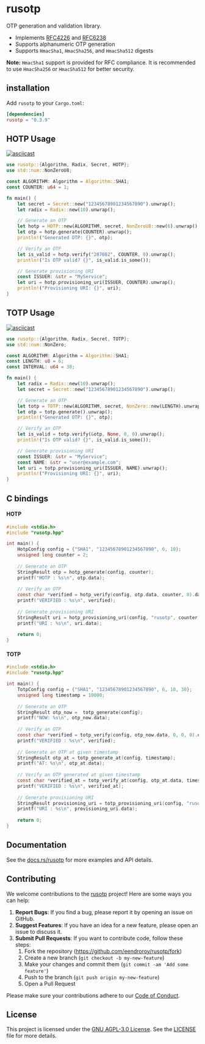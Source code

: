 # rusotp

OTP generation and validation library.

* Implements [RFC4226](https://datatracker.ietf.org/doc/html/rfc4226)
  and [RFC6238](https://datatracker.ietf.org/doc/html/rfc6238)
* Supports alphanumeric OTP generation
* Supports `HmacSha1`, `HmacSha256`, and `HmacSha512` digests

**Note:** `HmacSha1` support is provided for RFC compliance.
It is recommended to use `HmacSha256` or `HmacSha512` for better security.

## installation

Add `rusotp` to your `Cargo.toml`:

```toml
[dependencies]
rusotp = "0.3.9"
```

## HOTP Usage

[![asciicast](https://asciinema.org/a/724158.svg)](https://asciinema.org/a/724158)

```rust
use rusotp::{Algorithm, Radix, Secret, HOTP};
use std::num::NonZeroU8;

const ALGORITHM: Algorithm = Algorithm::SHA1;
const COUNTER: u64 = 1;

fn main() {
    let secret = Secret::new("12345678901234567890").unwrap();
    let radix = Radix::new(10).unwrap();

    // Generate an OTP
    let hotp = HOTP::new(ALGORITHM, secret, NonZeroU8::new(6).unwrap(), radix);
    let otp = hotp.generate(COUNTER).unwrap();
    println!("Generated OTP: {}", otp);

    // Verify an OTP
    let is_valid = hotp.verify("287082", COUNTER, 0).unwrap();
    println!("Is OTP valid? {}", is_valid.is_some());

    // Generate provisioning URI
    const ISSUER: &str = "MyService";
    let uri = hotp.provisioning_uri(ISSUER, COUNTER).unwrap();
    println!("Provisioning URI: {}", uri);
}
```

## TOTP Usage

[![asciicast](https://asciinema.org/a/724168.svg)](https://asciinema.org/a/724168)

```rust
use rusotp::{Algorithm, Radix, Secret, TOTP};
use std::num::NonZero;

const ALGORITHM: Algorithm = Algorithm::SHA1;
const LENGTH: u8 = 6;
const INTERVAL: u64 = 30;

fn main() {
    let radix = Radix::new(10).unwrap();
    let secret = Secret::new("12345678901234567890").unwrap();

    // Generate an OTP
    let totp = TOTP::new(ALGORITHM, secret, NonZero::new(LENGTH).unwrap(), radix, NonZero::new(INTERVAL).unwrap());
    let otp = totp.generate().unwrap();
    println!("Generated OTP: {}", otp);

    // Verify an OTP
    let is_valid = totp.verify(&otp, None, 0, 0).unwrap();
    println!("Is OTP valid? {}", is_valid.is_some());

    // Generate provisioning URI
    const ISSUER: &str = "MyService";
    const NAME: &str = "user@example.com";
    let uri = totp.provisioning_uri(ISSUER, NAME).unwrap();
    println!("Provisioning URI: {}", uri);
}
```

## C bindings

#### HOTP

```c
#include <stdio.h>
#include "rusotp.hpp"

int main() {
    HotpConfig config = {"SHA1", "12345678901234567890", 6, 10};
    unsigned long counter = 2;
    
    // Generate an OTP
    StringResult otp = hotp_generate(config, counter);
    printf("HOTP : %s\n", otp.data);
    
    // Verify an OTP
    const char *verified = hotp_verify(config, otp.data, counter, 0).data ? "true" : "false";
    printf("VERIFIED : %s\n", verified);
    
    // Generate provisioning URI
    StringResult uri = hotp_provisioning_uri(config, "rusotp", counter);
    printf("URI : %s\n", uri.data);
    
    return 0;
}
```

#### TOTP

```c
#include <stdio.h>
#include "rusotp.hpp"

int main() {
    TotpConfig config = {"SHA1", "12345678901234567890", 6, 10, 30};
    unsigned long timestamp = 10000;
    
    // Generate an OTP
    StringResult otp_now =  totp_generate(config);
    printf("NOW: %s\n", otp_now.data);
    
    // Verify an OTP
    const char *verified = totp_verify(config, otp_now.data, 0, 0, 0).data ? "true" : "false";
    printf("VERIFIED : %s\n", verified);
    
    // Generate an OTP at given timestamp
    StringResult otp_at = totp_generate_at(config, timestamp);
    printf("AT: %s\n", otp_at.data);
    
    // Verify an OTP generated at given timestamp
    const char *verified_at = totp_verify_at(config, otp_at.data, timestamp, 0, 0, 0).data ? "true" : "false";
    printf("VERIFIED : %s\n", verified_at);
    
    // Generate provisioning URI
    StringResult provisioning_uri = totp_provisioning_uri(config, "rusotp", "user@email.mail");
    printf("URI : %s\n", provisioning_uri.data);
    
    return 0;
}
```

## Documentation

See the [docs.rs/rusotp](https://docs.rs/rusotp) for more examples and API details.

## Contributing

We welcome contributions to the [rusotp](https://github.com/eendroroy/rusotp) project! Here are some ways you can help:

1. **Report Bugs**: If you find a bug, please report it by opening an issue on GitHub.
2. **Suggest Features**: If you have an idea for a new feature, please open an issue to discuss it.
3. **Submit Pull Requests**: If you want to contribute code, follow these steps:
    1. Fork the repository (https://github.com/eendroroy/rusotp/fork)
    2. Create a new branch (`git checkout -b my-new-feature`)
    3. Make your changes and commit them (`git commit -am 'Add some feature'`)
    4. Push to the branch (`git push origin my-new-feature`)
    5. Open a Pull Request

Please make sure your contributions adhere to our [Code of Conduct](http://contributor-covenant.org).

## License

This project is licensed under the [GNU AGPL-3.0 License](https://www.gnu.org/licenses/agpl-3.0.html).
See the [LICENSE](./LICENSE) file for more details.
